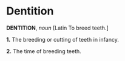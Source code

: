 # Dentition

**DENTITION**, _noun_ \[Latin To breed teeth.\]

**1.** The breeding or cutting of teeth in infancy.

**2.** The time of breeding teeth.